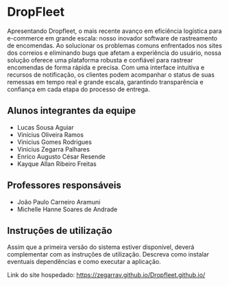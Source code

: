 # DropFleet 

Apresentando Dropfleet, o mais recente avanço em eficiência logística para e-commerce em grande escala: nosso inovador software de rastreamento de encomendas. Ao solucionar os problemas comuns enfrentados nos sites dos correios e eliminando bugs que afetam a experiência do usuário, nossa solução oferece uma plataforma robusta e confiável para rastrear encomendas de forma rápida e precisa. Com uma interface intuitiva e recursos de notificação, os clientes podem acompanhar o status de suas remessas em tempo real e grande escala, garantindo transparência e confiança em cada etapa do processo de entrega.

## Alunos integrantes da equipe

* Lucas Sousa Aguiar 
* Vinícius Oliveira Ramos 
* Vinicius Gomes Rodrigues
* Vinicius Zegarra Palhares
* Enrico Augusto César Resende
* Kayque Allan Ribeiro Freitas

## Professores responsáveis

* João Paulo Carneiro Aramuni
* Michelle Hanne Soares de Andrade

## Instruções de utilização

Assim que a primeira versão do sistema estiver disponível, deverá complementar com as instruções de utilização. Descreva como instalar eventuais dependências e como executar a aplicação.


Link do site hospedado: https://zegarrav.github.io/Dropfleet.github.io/
